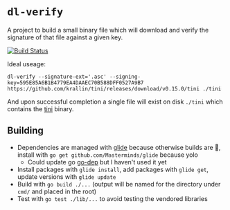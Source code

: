 `dl-verify`
===========

A project to build a small binary file which will download and verify the signature of that file against a given key.

[![Build Status](https://travis-ci.org/leesdolphin/dl-verify.svg?branch=master)](https://travis-ci.org/leesdolphin/dl-verify)

Ideal useage:

`dl-verify --signature-ext='.asc' --signing-key=595E85A6B1B4779EA4DAAEC70B588DFF0527A9B7 https://github.com/krallin/tini/releases/download/v0.15.0/tini ./tini`

And upon successful completion a single file will exist on disk `./tini` which contains the [tini](https://github.com/krallin/tini) binary.

## Building

- Dependencies are managed with [glide](https://github.com/Masterminds/glide) because otherwise builds are 🙁, install with `go get github.com/Masterminds/glide` because yolo
  - Could update go [go-dep](https://github.com/golang/dep) but I haven't used it yet
- Install packages with `glide install`, add packages with `glide get`, update versions with `glide update`
- Build with `go build ./...` (output will be named for the directory under `cmd/` and placed in the root)
- Test with `go test ./lib/...` to avoid testing the vendored libraries
